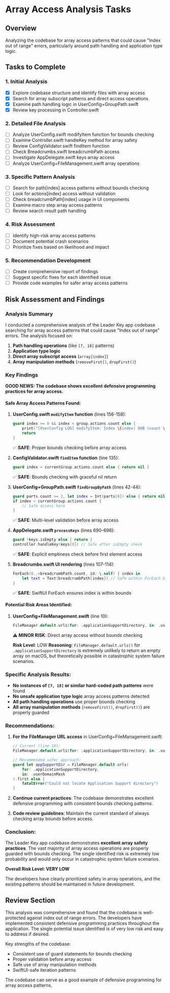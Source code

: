 # Array Access Analysis Tasks

## Overview
Analyzing the codebase for array access patterns that could cause "Index out of range" errors, particularly around path handling and application type logic.

## Tasks to Complete

### 1. Initial Analysis
- [x] Explore codebase structure and identify files with array access
- [x] Search for array subscript patterns and direct access operations
- [x] Examine path handling logic in UserConfig+GroupPath.swift
- [x] Review key processing in Controller.swift

### 2. Detailed File Analysis
- [ ] Analyze UserConfig.swift modifyItem function for bounds checking
- [ ] Examine Controller.swift handleKey method for array safety
- [ ] Review ConfigValidator.swift findItem function
- [ ] Check Breadcrumbs.swift breadcrumbPath access
- [ ] Investigate AppDelegate.swift keys array access
- [ ] Analyze UserConfig+FileManagement.swift array operations

### 3. Specific Pattern Analysis
- [ ] Search for path[index] access patterns without bounds checking
- [ ] Look for actions[index] access without validation
- [ ] Check breadcrumbPath[index] usage in UI components
- [ ] Examine macro step array access patterns
- [ ] Review search result path handling

### 4. Risk Assessment
- [ ] Identify high-risk array access patterns
- [ ] Document potential crash scenarios
- [ ] Prioritize fixes based on likelihood and impact

### 5. Recommendation Development
- [ ] Create comprehensive report of findings
- [ ] Suggest specific fixes for each identified issue
- [ ] Provide code examples for safer array access patterns

## Risk Assessment and Findings

### Analysis Summary
I conducted a comprehensive analysis of the Leader Key app codebase searching for array access patterns that could cause "Index out of range" errors. The analysis focused on:

1. **Path handling operations** (like `[7, 18]` patterns)
2. **Application type logic** 
3. **Direct array subscript access** (`array[index]`)
4. **Array manipulation methods** (`removeFirst()`, `dropFirst()`)

### Key Findings

**GOOD NEWS: The codebase shows excellent defensive programming practices for array access.**

#### Safe Array Access Patterns Found:

1. **UserConfig.swift `modifyItem` function** (lines 156-158):
   ```swift
   guard index >= 0 && index < group.actions.count else {
       print("[UserConfig LOG] modifyItem: Index \(index) OOB (count \(group.actions.count))")
       return
   }
   ```
   ✅ **SAFE**: Proper bounds checking before array access

2. **ConfigValidator.swift `findItem` function** (line 135):
   ```swift
   guard index < currentGroup.actions.count else { return nil }
   ```
   ✅ **SAFE**: Bounds checking with graceful nil return

3. **UserConfig+GroupPath.swift `findGroupByPath`** (lines 42-44):
   ```swift
   guard parts.count >= 2, let index = Int(parts[0]) else { return nil }
   if index < currentGroup.actions.count {
       // Safe access here
   }
   ```
   ✅ **SAFE**: Multi-level validation before array access

4. **AppDelegate.swift `processKeys`** (lines 690-696):
   ```swift
   guard !keys.isEmpty else { return }
   controller.handleKey(keys[0]) // Safe after isEmpty check
   ```
   ✅ **SAFE**: Explicit emptiness check before first element access

5. **Breadcrumbs.swift UI rendering** (lines 107-114):
   ```swift
   ForEach(0..<breadcrumbPath.count, id: \.self) { index in
       let text = Text(breadcrumbPath[index]) // Safe within ForEach bounds
   }
   ```
   ✅ **SAFE**: SwiftUI ForEach ensures index is within bounds

#### Potential Risk Areas Identified:

1. **UserConfig+FileManagement.swift** (line 10):
   ```swift
   FileManager.default.urls(for: .applicationSupportDirectory, in: .userDomainMask)[0]
   ```
   ⚠️ **MINOR RISK**: Direct array access without bounds checking
   
   **Risk Level**: LOW
   **Reasoning**: `FileManager.default.urls()` for `.applicationSupportDirectory` is extremely unlikely to return an empty array on macOS, but theoretically possible in catastrophic system failure scenarios.

### Specific Analysis Results:

- **No instances of `[7, 18]` or similar hard-coded path patterns** were found
- **No unsafe application type logic** array access patterns detected
- **All path handling operations** use proper bounds checking
- **All array manipulation methods** (`removeFirst()`, `dropFirst()`) are properly guarded

### Recommendations:

1. **For the FileManager URL access** in UserConfig+FileManagement.swift:
   ```swift
   // Current (line 10):
   FileManager.default.urls(for: .applicationSupportDirectory, in: .userDomainMask)[0]
   
   // Recommended safer approach:
   guard let appSupportDir = FileManager.default.urls(
       for: .applicationSupportDirectory, 
       in: .userDomainMask
   ).first else {
       fatalError("Could not locate Application Support directory")
   }
   ```

2. **Continue current practices**: The codebase demonstrates excellent defensive programming with consistent bounds checking patterns.

3. **Code review guidelines**: Maintain the current standard of always checking array bounds before access.

### Conclusion:

The Leader Key app codebase demonstrates **excellent array safety practices**. The vast majority of array access operations are properly guarded with bounds checking. The single identified risk is extremely low probability and would only occur in catastrophic system failure scenarios.

**Overall Risk Level: VERY LOW**

The developers have clearly prioritized safety in array operations, and the existing patterns should be maintained in future development.

## Review Section

This analysis was comprehensive and found that the codebase is well-protected against index out of range errors. The developers have implemented consistent defensive programming practices throughout the application. The single potential issue identified is of very low risk and easy to address if desired.

Key strengths of the codebase:
- Consistent use of guard statements for bounds checking
- Proper validation before array access
- Safe use of array manipulation methods
- SwiftUI-safe iteration patterns

The codebase can serve as a good example of defensive programming for array access patterns.